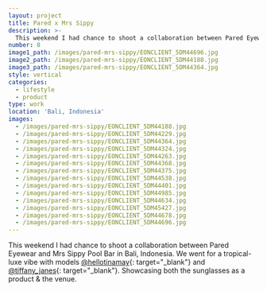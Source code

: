 ```yaml
---
layout: project
title: Pared x Mrs Sippy
description: >-
  This weekend I had chance to shoot a collaboration between Pared Eyewear and Mrs Sippy Pool Bar in Bali, Indonesia. We went for a tropical-luxe vibe with models @hellotinamay and @tiffany_janes. Showcasing both the sunglasses as a product & the venue.
number: 8
image1_path: /images/pared-mrs-sippy/EONCLIENT_5DM44696.jpg
image2_path: /images/pared-mrs-sippy/EONCLIENT_5DM44188.jpg
image3_path: /images/pared-mrs-sippy/EONCLIENT_5DM44364.jpg
style: vertical
categories:
  - lifestyle
  - product
type: work
location: 'Bali, Indonesia'
images:
  - /images/pared-mrs-sippy/EONCLIENT_5DM44188.jpg
  - /images/pared-mrs-sippy/EONCLIENT_5DM44229.jpg
  - /images/pared-mrs-sippy/EONCLIENT_5DM44364.jpg
  - /images/pared-mrs-sippy/EONCLIENT_5DM44324.jpg
  - /images/pared-mrs-sippy/EONCLIENT_5DM44263.jpg
  - /images/pared-mrs-sippy/EONCLIENT_5DM44368.jpg
  - /images/pared-mrs-sippy/EONCLIENT_5DM44375.jpg
  - /images/pared-mrs-sippy/EONCLIENT_5DM44538.jpg
  - /images/pared-mrs-sippy/EONCLIENT_5DM44401.jpg
  - /images/pared-mrs-sippy/EONCLIENT_5DM44985.jpg
  - /images/pared-mrs-sippy/EONCLIENT_5DM44634.jpg
  - /images/pared-mrs-sippy/EONCLIENT_5DM45427.jpg
  - /images/pared-mrs-sippy/EONCLIENT_5DM44678.jpg
  - /images/pared-mrs-sippy/EONCLIENT_5DM44696.jpg
---
```


This weekend I had chance to shoot a collaboration between Pared Eyewear and Mrs Sippy Pool Bar in Bali, Indonesia. We went for a tropical-luxe vibe with models [@hellotinamay](http://www.instagram.com/hellotinamay){: target="_blank"} and [@tiffany\_janes](http://www.instagram.com/tiffany_janes){: target="_blank"}. Showcasing both the sunglasses as a product & the venue.
